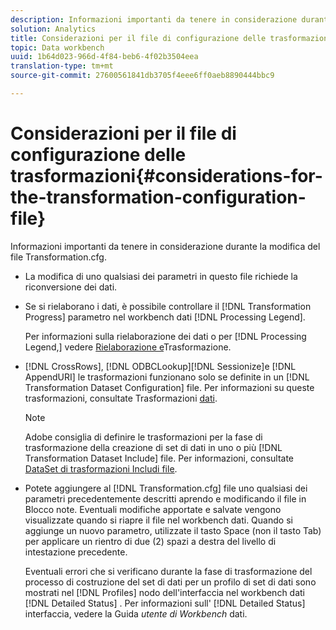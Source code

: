 ```yaml
---
description: Informazioni importanti da tenere in considerazione durante la modifica del file Transformation.cfg.
solution: Analytics
title: Considerazioni per il file di configurazione delle trasformazioni
topic: Data workbench
uuid: 1b64d023-966d-4f84-beb6-4f02b3504eea
translation-type: tm+mt
source-git-commit: 27600561841db3705f4eee6ff0aeb8890444bbc9

---
```



# Considerazioni per il file di configurazione delle trasformazioni{#considerations-for-the-transformation-configuration-file}

Informazioni importanti da tenere in considerazione durante la modifica del file Transformation.cfg.

* La modifica di uno qualsiasi dei parametri in questo file richiede la riconversione dei dati.
* Se si rielaborano i dati, è possibile controllare il [!DNL Transformation Progress] parametro nel workbench dati [!DNL Processing Legend].

   Per informazioni sulla rielaborazione dei dati o per [!DNL Processing Legend,] vedere [Rielaborazione e](../../../home/c-dataset-const-proc/c-reproc-retrans/c-unst-reproc-retrans.md)Trasformazione.

* [!DNL CrossRows], [!DNL ODBCLookup][!DNL Sessionize]e [!DNL AppendURI] le trasformazioni funzionano solo se definite in un [!DNL Transformation Dataset Configuration] file. Per informazioni su queste trasformazioni, consultate Trasformazioni [dati](../../../home/c-dataset-const-proc/c-data-trans/c-abt-transf.md).

   >[!NOTE]
   >
   >Adobe consiglia di definire le trasformazioni per la fase di trasformazione della creazione di set di dati in uno o più [!DNL Transformation Dataset Include] file. Per informazioni, consultate [DataSet di trasformazioni Includi file](../../../home/c-dataset-const-proc/c-dataset-inc-files/c-types-dataset-inc-files/c-trans-dataset-inc-files.md#concept-c64aa78ed9ce40b8a0f4932c82ff5ace).

* Potete aggiungere al [!DNL Transformation.cfg] file uno qualsiasi dei parametri precedentemente descritti aprendo e modificando il file in Blocco note. Eventuali modifiche apportate e salvate vengono visualizzate quando si riapre il file nel workbench dati. Quando si aggiunge un nuovo parametro, utilizzate il tasto Space (non il tasto Tab) per applicare un rientro di due (2) spazi a destra del livello di intestazione precedente.

   Eventuali errori che si verificano durante la fase di trasformazione del processo di costruzione del set di dati per un profilo di set di dati sono mostrati nel [!DNL Profiles] nodo dell&#39;interfaccia nel workbench dati [!DNL Detailed Status] . Per informazioni sull&#39; [!DNL Detailed Status] interfaccia, vedere la Guida *utente di Workbench* dati.

